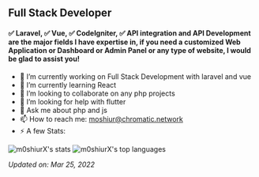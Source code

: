 ## Full Stack Developer

#### ✅ Laravel, ✅ Vue, ✅ CodeIgniter, ✅ API integration and API Development are the major fields I have expertise in, if you need a customized Web Application or Dashboard or Admin Panel or any type of website, I would be glad to assist you!

-   🔭 I’m currently working on Full Stack Development with laravel and vue
-   🌱 I’m currently learning React
-   👯 I’m looking to collaborate on any php projects
-   🤔 I’m looking for help with flutter
-   💬 Ask me about php and js
-   📫 How to reach me: moshiur@chromatic.network
-   ⚡ A few Stats:

![m0shiurX's stats][m0shiurx-readme-stats] ![m0shiurX's top languages][nb-top-langs2]

[m0shiurx-readme-stats]: https://gh.tutorialfeed.com/api?username=m0shiurX&hide_rank=false&show_icons=true&border_radius=12&disable_animations=true&hide_rank=true&count_private=true&hide_title=true&hide=issues&lineheight=0.8&line_height=24&theme=ayu-mirage&icon_color=fcf5a4
[nb-top-langs2]: https://gh.tutorialfeed.com/api/top-langs/?username=m0shiurX&langs_count=6&card_width=417&border_radius=12&hide_title=true&hide_repos=vapesurplus&layout=compact&theme=ayu-mirage&icon_color=fcf5a4

_Updated on: Mar 25, 2022_
